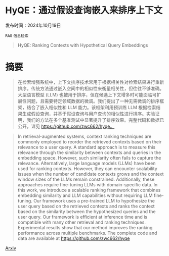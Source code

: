 # HyQE：通过假设查询嵌入来排序上下文

发布时间：2024年10月19日

`RAG` `信息检索`

> HyQE: Ranking Contexts with Hypothetical Query Embeddings

# 摘要

> 在检索增强系统中，上下文排序技术常用于根据相关性对检索结果进行重新排序。传统方法通过嵌入空间中的相似性来衡量相关性，但往往不够准确。大型语言模型 (LLM) 也被用于排序，但在候选上下文增多时可能面临可扩展性问题，且需要特定领域数据的微调。我们提出了一种无需微调的排序框架，结合了嵌入相似性和 LLM 能力。该框架利用预训练 LLM 根据检索结果生成假设查询，并基于假设查询与用户查询的相似性进行排序。实验证明，我们的方法在多个基准测试中显著提升了排序效果。完整代码和数据已公开，详见 https://github.com/zwc662/hyqe。

> In retrieval-augmented systems, context ranking techniques are commonly employed to reorder the retrieved contexts based on their relevance to a user query. A standard approach is to measure this relevance through the similarity between contexts and queries in the embedding space. However, such similarity often fails to capture the relevance. Alternatively, large language models (LLMs) have been used for ranking contexts. However, they can encounter scalability issues when the number of candidate contexts grows and the context window sizes of the LLMs remain constrained. Additionally, these approaches require fine-tuning LLMs with domain-specific data. In this work, we introduce a scalable ranking framework that combines embedding similarity and LLM capabilities without requiring LLM fine-tuning. Our framework uses a pre-trained LLM to hypothesize the user query based on the retrieved contexts and ranks the context based on the similarity between the hypothesized queries and the user query. Our framework is efficient at inference time and is compatible with many other retrieval and ranking techniques. Experimental results show that our method improves the ranking performance across multiple benchmarks. The complete code and data are available at https://github.com/zwc662/hyqe

[Arxiv](https://arxiv.org/abs/2410.15262)